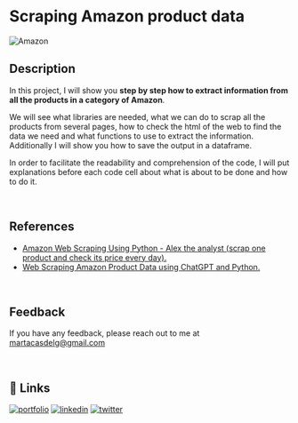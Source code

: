 # **Scraping Amazon product data** 

![Amazon](https://images.unsplash.com/photo-1633174524827-db00a6b7bc74?ixlib=rb-4.0.3&ixid=MnwxMjA3fDB8MHxwaG90by1wYWdlfHx8fGVufDB8fHx8&auto=format&fit=crop&w=1196&q=80)


## Description

In this project, I will show you **step by step how to extract information from all the products in a category of Amazon**. 

We will see what libraries are needed, what we can do to scrap all the products from several pages, how to check the html of the web to find the data we need and what functions to use to extract the information. Additionally I will show you how to save the output in a dataframe.

In order to facilitate the readability and comprehension of the code, I will put explanations before each code cell about what is about to be done and how to do it. 

&nbsp;

## References

* [Amazon Web Scraping Using Python - Alex the analyst (scrap one product and check its price every day).](https://www.youtube.com/watch?v=HiOtQMcI5wg) 
* [Web Scraping Amazon Product Data using ChatGPT and Python.](https://www.youtube.com/watch?v=9MNCGdaJfA0)

&nbsp;
## Feedback

If you have any feedback, please reach out to me at martacasdelg@gmail.com

&nbsp;
## 🔗 Links
[![portfolio](https://img.shields.io/badge/my_portfolio-000?style=for-the-badge&logo=ko-fi&logoColor=white)](https://martacastrillo.com/)
[![linkedin](https://img.shields.io/badge/linkedin-0A66C2?style=for-the-badge&logo=linkedin&logoColor=white)](https://www.linkedin.com/in/marta-castrillo-delgado/)
[![twitter](https://img.shields.io/badge/twitter-1DA1F2?style=for-the-badge&logo=twitter&logoColor=white)](https://twitter.com/martacasdelg)

